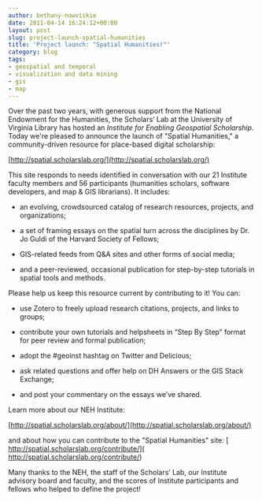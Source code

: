 ```yaml
---
author: bethany-nowviskie
date: 2011-04-14 16:24:12+00:00
layout: post
slug: project-launch-spatial-humanities
title: 'Project launch: "Spatial Humanities!"'
category: blog
tags:
- geospatial and temporal
- visualization and data mining
- gis
- map
---
```


Over the past two years, with generous support from the National Endowment for the Humanities, the Scholars’ Lab at the University of Virginia Library has hosted an _Institute for Enabling Geospatial Scholarship_. Today we're pleased to announce the launch of "Spatial Humanities," a community-driven resource for place-based digital scholarship:

[http://spatial.scholarslab.org/](http://spatial.scholarslab.org/)

This site responds to needs identified in conversation with our 21 Institute faculty members and 56 participants (humanities scholars, software developers, and map & GIS librarians).  It includes:



	
  * an evolving, crowdsourced catalog of research resources, projects, and organizations;

	
  * a set of framing essays on the spatial turn across the disciplines by Dr. Jo Guldi of the Harvard Society of Fellows;

	
  * GIS-related feeds from Q&A sites and other forms of social media;

	
  * and a peer-reviewed, occasional publication for step-by-step tutorials in spatial tools and methods.


Please help us keep this resource current by contributing to it! You can:

	
  * use Zotero to freely upload research citations, projects, and links to groups;

	
  * contribute your own tutorials and helpsheets in “Step By Step” format for peer review and formal publication;

	
  * adopt the #geoinst hashtag on Twitter and Delicious;

	
  * ask related questions and offer help on DH Answers or the GIS Stack Exchange;

	
  * and post your commentary on the essays we’ve shared.


Learn more about our NEH Institute:

[http://spatial.scholarslab.org/about/](http://spatial.scholarslab.org/about/)

and about how you can contribute to the "Spatial Humanities" site:
[
http://spatial.scholarslab.org/contribute/]( http://spatial.scholarslab.org/contribute/)

Many thanks to the NEH, the staff of the Scholars’ Lab, our Institute advisory board and faculty, and the scores of Institute participants and fellows who helped to define the project!
